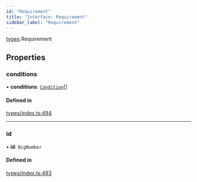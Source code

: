 ```yaml
---
id: "Requirement"
title: "Interface: Requirement"
sidebar_label: "Requirement"
---
```


[types](../../../modules/Types/Types.md).Requirement

## Properties

### conditions

• **conditions**: [`Condition`](../../../modules/Types/Types.md#condition)[]

#### Defined in

[types/index.ts:494](https://github.com/PolymeshAssociation/polymesh-sdk/blob/daafaa68f/src/types/index.ts#L494)

___

### id

• **id**: `BigNumber`

#### Defined in

[types/index.ts:493](https://github.com/PolymeshAssociation/polymesh-sdk/blob/daafaa68f/src/types/index.ts#L493)
